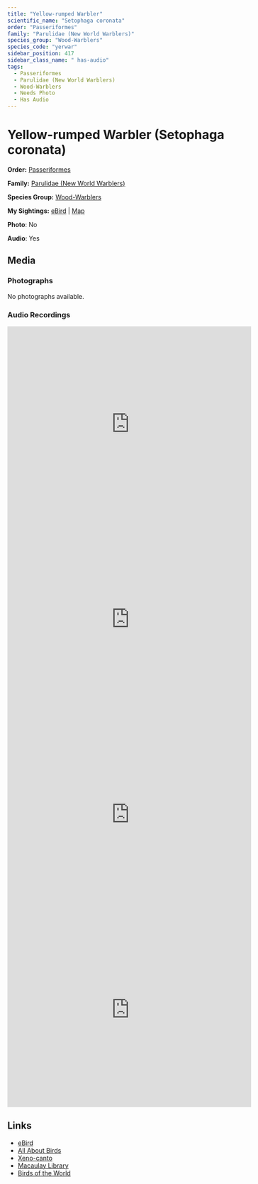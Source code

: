 ```yaml
---
title: "Yellow-rumped Warbler"
scientific_name: "Setophaga coronata"
order: "Passeriformes"
family: "Parulidae (New World Warblers)"
species_group: "Wood-Warblers"
species_code: "yerwar"
sidebar_position: 417
sidebar_class_name: " has-audio"
tags: 
  - Passeriformes
  - Parulidae (New World Warblers)
  - Wood-Warblers
  - Needs Photo
  - Has Audio
---
```


# Yellow-rumped Warbler (Setophaga coronata)

**Order:** [Passeriformes](/tags/passeriformes)

**Family:** [Parulidae (New World Warblers)](/tags/parulidae-new-world-warblers)

**Species Group:** [Wood-Warblers](/tags/wood-warblers)

**My Sightings:** [eBird](https://ebird.org/lifelist?r=world&time=life&spp=yerwar) | [Map](/map?species_code=yerwar)

**Photo**: No 

**Audio**: Yes

## Media
### Photographs
No photographs available.

### Audio Recordings
<iframe src="https://macaulaylibrary.org/asset/626557552/embed" width="550" height="440" frameborder="0" allowfullscreen></iframe>
<iframe src="https://macaulaylibrary.org/asset/626618143/embed" width="550" height="440" frameborder="0" allowfullscreen></iframe>
<iframe src="https://macaulaylibrary.org/asset/626684771/embed" width="550" height="440" frameborder="0" allowfullscreen></iframe>
<iframe src="https://macaulaylibrary.org/asset/626485786/embed" width="550" height="440" frameborder="0" allowfullscreen></iframe>

## Links
* [eBird](https://ebird.org/species/yerwar) 
* [All About Birds](https://www.allaboutbirds.org/guide/yerwar) 
* [Xeno-canto](https://www.xeno-canto.org/species/setophaga-coronata) 
* [Macaulay Library](https://search.macaulaylibrary.org/catalog?taxonCode=yerwar&sort=rating_rank_desc)
* [Birds of the World](https://birdsoftheworld.org/bow/species/yerwar)
